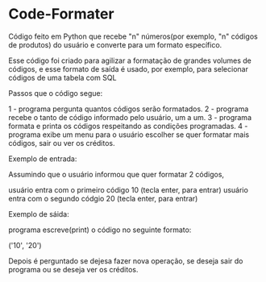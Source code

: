 # Code-Formater
Código feito em Python que recebe "n" números(por exemplo, "n" códigos de produtos) do usuário e converte para um formato específico.

Esse código foi criado para agilizar a formatação de grandes volumes de códigos, e esse formato de saída é usado, por exemplo, para selecionar códigos de uma tabela com SQL

Passos que o código segue: 

  1 - programa pergunta quantos códigos serão formatados.
  2 - programa recebe o tanto de código informado pelo usuário, um a um.
  3 - programa formata e printa os códigos respeitando as condições programadas.
  4 - programa exibe um menu para o usuário escolher se quer formatar mais códigos, sair ou ver os créditos.
  
Exemplo de entrada: 

Assumindo que o usuário informou que quer formatar 2 códigos,

usuário entra com o primeiro código 
 10 (tecla enter, para entrar)
usuário entra com o segundo códgio
 20 (tecla enter, para entrar)
 
Exemplo de sáida:
 
 programa escreve(print) o código no seguinte formato:
 
 ('10',
  '20')

Depois é perguntado se dejesa fazer nova operação, se deseja sair do programa ou se deseja ver os créditos.
